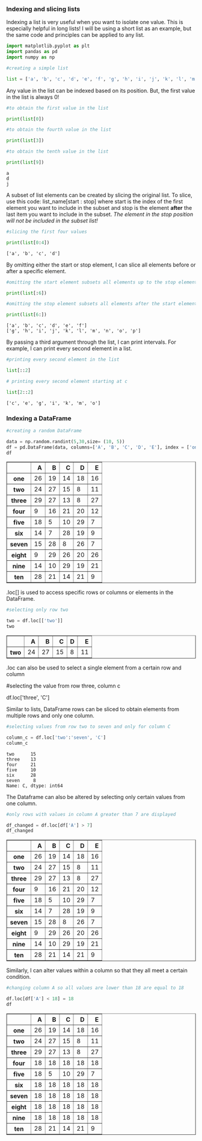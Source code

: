 

### Indexing and slicing lists

Indexing a list is very useful when you want to isolate one value. This is especially helpful in long lists! I will be using a short list as an example, but the same code and principles can be applied to any list.


```python
import matplotlib.pyplot as plt
import pandas as pd
import numpy as np
```


```python
#creating a simple list

list = ['a', 'b', 'c', 'd', 'e', 'f', 'g', 'h', 'i', 'j', 'k', 'l', 'm', 'n', 'o', 'p']
```

Any value in the  list can be indexed based on its position. But, the first value in the list is always 0!


```python
#to obtain the first value in the list

print(list[0])

#to obtain the fourth value in the list

print(list[3])

#to obtain the tenth value in the list

print(list[9])

```

    a
    d
    j


A subset of list elements can be created by slicing the original list. To slice, use this code: list_name[start : stop] where start is the index of the first element you want to include in the subset and stop is the element **after** the last item you want to include in the subset. *The element in the stop position will not be included in the subset list!*


```python
#slicing the first four values 

print(list[0:4])
```

    ['a', 'b', 'c', 'd']


By omitting either the start or stop element, I can slice all elements before or after a specific element. 


```python
#omitting the start element subsets all elements up to the stop element specified

print(list[:6])

#omitting the stop element subsets all elements after the start element specified

print(list[6:])
```

    ['a', 'b', 'c', 'd', 'e', 'f']
    ['g', 'h', 'i', 'j', 'k', 'l', 'm', 'n', 'o', 'p']


By passing a third argument through the list, I can print intervals. For example, I can print every second element in a list.


```python
#printing every second element in the list

list[::2]

# printing every second element starting at c

list[2::2]
```




    ['c', 'e', 'g', 'i', 'k', 'm', 'o']



### Indexing a DataFrame 


```python
#creating a random DataFrame 

data = np.random.randint(5,30,size= (10, 5))
df = pd.DataFrame(data, columns=['A', 'B', 'C', 'D', 'E'], index = ['one', 'two', 'three', 'four', 'five', 'six', 'seven', 'eight', 'nine', 'ten'])
df
```





<style scoped>
    .dataframe tbody tr th:only-of-type {
        vertical-align: middle;
    }

    .dataframe tbody tr th {
        vertical-align: top;
    }

    .dataframe thead th {
        text-align: right;
    }
</style>
<table border="1" class="dataframe">
  <thead>
    <tr style="text-align: right;">
      <th></th>
      <th>A</th>
      <th>B</th>
      <th>C</th>
      <th>D</th>
      <th>E</th>
    </tr>
  </thead>
  <tbody>
    <tr>
      <th>one</th>
      <td>26</td>
      <td>19</td>
      <td>14</td>
      <td>18</td>
      <td>16</td>
    </tr>
    <tr>
      <th>two</th>
      <td>24</td>
      <td>27</td>
      <td>15</td>
      <td>8</td>
      <td>11</td>
    </tr>
    <tr>
      <th>three</th>
      <td>29</td>
      <td>27</td>
      <td>13</td>
      <td>8</td>
      <td>27</td>
    </tr>
    <tr>
      <th>four</th>
      <td>9</td>
      <td>16</td>
      <td>21</td>
      <td>20</td>
      <td>12</td>
    </tr>
    <tr>
      <th>five</th>
      <td>18</td>
      <td>5</td>
      <td>10</td>
      <td>29</td>
      <td>7</td>
    </tr>
    <tr>
      <th>six</th>
      <td>14</td>
      <td>7</td>
      <td>28</td>
      <td>19</td>
      <td>9</td>
    </tr>
    <tr>
      <th>seven</th>
      <td>15</td>
      <td>28</td>
      <td>8</td>
      <td>26</td>
      <td>7</td>
    </tr>
    <tr>
      <th>eight</th>
      <td>9</td>
      <td>29</td>
      <td>26</td>
      <td>20</td>
      <td>26</td>
    </tr>
    <tr>
      <th>nine</th>
      <td>14</td>
      <td>10</td>
      <td>29</td>
      <td>19</td>
      <td>21</td>
    </tr>
    <tr>
      <th>ten</th>
      <td>28</td>
      <td>21</td>
      <td>14</td>
      <td>21</td>
      <td>9</td>
    </tr>
  </tbody>
</table>




.loc[] is used to access specific rows or columns or elements in the DataFrame.


```python
#selecting only row two

two = df.loc[['two']]
two
```





<table border="1" class="dataframe">
  <thead>
    <tr style="text-align: right;">
      <th></th>
      <th>A</th>
      <th>B</th>
      <th>C</th>
      <th>D</th>
      <th>E</th>
    </tr>
  </thead>
  <tbody>
    <tr>
      <th>two</th>
      <td>24</td>
      <td>27</td>
      <td>15</td>
      <td>8</td>
      <td>11</td>
    </tr>
  </tbody>
</table>




.loc can also be used to select a single element from a certain row and column

#selecting the value from row three, column c

df.loc['three', 'C']

Similar to lists, DataFrame rows can be sliced to obtain elements from multiple rows and only one column.


```python
#selecting values from row two to seven and only for column C

column_c = df.loc['two':'seven', 'C']
column_c
```




    two      15
    three    13
    four     21
    five     10
    six      28
    seven     8
    Name: C, dtype: int64



The Dataframe can also be altered by selecting only certain values from one column.


```python
#only rows with values in column A greater than 7 are displayed

df_changed = df.loc[df['A'] > 7]
df_changed
```





<table border="1" class="dataframe">
  <thead>
    <tr style="text-align: right;">
      <th></th>
      <th>A</th>
      <th>B</th>
      <th>C</th>
      <th>D</th>
      <th>E</th>
    </tr>
  </thead>
  <tbody>
    <tr>
      <th>one</th>
      <td>26</td>
      <td>19</td>
      <td>14</td>
      <td>18</td>
      <td>16</td>
    </tr>
    <tr>
      <th>two</th>
      <td>24</td>
      <td>27</td>
      <td>15</td>
      <td>8</td>
      <td>11</td>
    </tr>
    <tr>
      <th>three</th>
      <td>29</td>
      <td>27</td>
      <td>13</td>
      <td>8</td>
      <td>27</td>
    </tr>
    <tr>
      <th>four</th>
      <td>9</td>
      <td>16</td>
      <td>21</td>
      <td>20</td>
      <td>12</td>
    </tr>
    <tr>
      <th>five</th>
      <td>18</td>
      <td>5</td>
      <td>10</td>
      <td>29</td>
      <td>7</td>
    </tr>
    <tr>
      <th>six</th>
      <td>14</td>
      <td>7</td>
      <td>28</td>
      <td>19</td>
      <td>9</td>
    </tr>
    <tr>
      <th>seven</th>
      <td>15</td>
      <td>28</td>
      <td>8</td>
      <td>26</td>
      <td>7</td>
    </tr>
    <tr>
      <th>eight</th>
      <td>9</td>
      <td>29</td>
      <td>26</td>
      <td>20</td>
      <td>26</td>
    </tr>
    <tr>
      <th>nine</th>
      <td>14</td>
      <td>10</td>
      <td>29</td>
      <td>19</td>
      <td>21</td>
    </tr>
    <tr>
      <th>ten</th>
      <td>28</td>
      <td>21</td>
      <td>14</td>
      <td>21</td>
      <td>9</td>
    </tr>
  </tbody>
</table>




Similarly, I can alter values within a column so that they all meet a certain condition.


```python
#changing column A so all values are lower than 18 are equal to 18

df.loc[df['A'] < 18] = 18
df
```





<table border="1" class="dataframe">
  <thead>
    <tr style="text-align: right;">
      <th></th>
      <th>A</th>
      <th>B</th>
      <th>C</th>
      <th>D</th>
      <th>E</th>
    </tr>
  </thead>
  <tbody>
    <tr>
      <th>one</th>
      <td>26</td>
      <td>19</td>
      <td>14</td>
      <td>18</td>
      <td>16</td>
    </tr>
    <tr>
      <th>two</th>
      <td>24</td>
      <td>27</td>
      <td>15</td>
      <td>8</td>
      <td>11</td>
    </tr>
    <tr>
      <th>three</th>
      <td>29</td>
      <td>27</td>
      <td>13</td>
      <td>8</td>
      <td>27</td>
    </tr>
    <tr>
      <th>four</th>
      <td>18</td>
      <td>18</td>
      <td>18</td>
      <td>18</td>
      <td>18</td>
    </tr>
    <tr>
      <th>five</th>
      <td>18</td>
      <td>5</td>
      <td>10</td>
      <td>29</td>
      <td>7</td>
    </tr>
    <tr>
      <th>six</th>
      <td>18</td>
      <td>18</td>
      <td>18</td>
      <td>18</td>
      <td>18</td>
    </tr>
    <tr>
      <th>seven</th>
      <td>18</td>
      <td>18</td>
      <td>18</td>
      <td>18</td>
      <td>18</td>
    </tr>
    <tr>
      <th>eight</th>
      <td>18</td>
      <td>18</td>
      <td>18</td>
      <td>18</td>
      <td>18</td>
    </tr>
    <tr>
      <th>nine</th>
      <td>18</td>
      <td>18</td>
      <td>18</td>
      <td>18</td>
      <td>18</td>
    </tr>
    <tr>
      <th>ten</th>
      <td>28</td>
      <td>21</td>
      <td>14</td>
      <td>21</td>
      <td>9</td>
    </tr>
  </tbody>
</table>





```python

```
